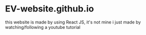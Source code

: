 # EV-website.github.io
this website is made by using React JS, it's not mine i just made by watching/following a youtube tutorial
